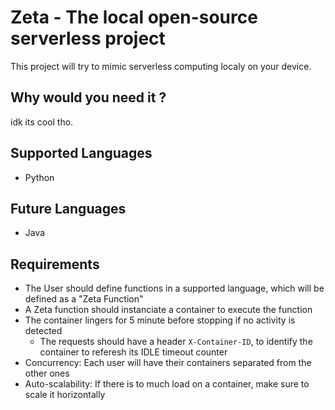 # Zeta - The local open-source serverless project
This project will try to mimic serverless computing localy on your device.

## Why would you need it ?
idk its cool tho.

## Supported Languages
- Python

## Future Languages
- Java

## Requirements
- The User should define functions in a supported language, which will be defined as a "Zeta Function"
- A Zeta function should instanciate a container to execute the function
- The container lingers for 5 minute before stopping if no activity is detected
    - The requests should have a header `X-Container-ID`, to identify the container to referesh its IDLE timeout counter
- Concurrency: Each user will have their containers separated from the other ones
- Auto-scalability: If there is to much load on a container, make sure to scale it horizontally
